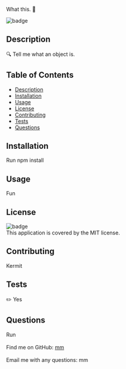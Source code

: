  What this. 👋</h1>

![badge](https://img.shields.io/badge/license-MIT-brightgreen)<br />
## Description
🔍 Tell me what an object is.
## Table of Contents
- [Description](#description)
- [Installation](#installation)
- [Usage](#usage)
- [License](#license)
- [Contributing](#contributing)
- [Tests](#tests)
- [Questions](#questions)
## Installation
Run npm install
## Usage
Fun
## License
![badge](https://img.shields.io/badge/license-MIT-brightgreen)
<br />
This application is covered by the MIT license. 
## Contributing
Kermit
## Tests
✏️ Yes
## Questions
Run<br />
<br />
Find me on GitHub: [mm](https://github.com/mm)<br />
<br />
Email me with any questions: mm<br /><br />
  